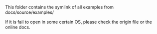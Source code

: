 This folder contains the symlink of all examples from docs/source/examples/

If it is fail to open in some certain OS, please check the origin file or the online docs.